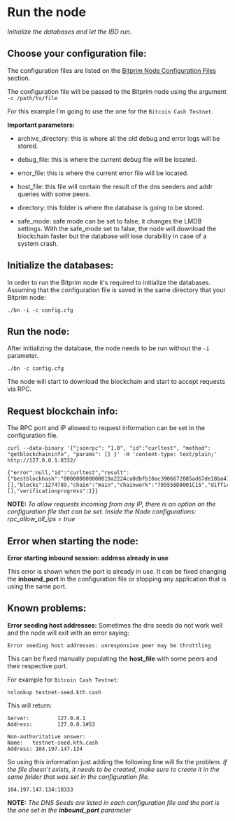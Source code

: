 # Run the node
*Initialize the databases and let the IBD run.*

## Choose your configuration file:
The configuration files are listed on the [Bitprim Node Configuration Files](../configuration_files/bitcoincash_testnet.md) section.

The configuration file will be passed to the Bitprim node using the argument `-c /path/to/file`

For this example I'm going to use the one for the `Bitcoin Cash Testnet`. 

**Important parameters:**

* archive_directory: this is where all the old debug and error logs will be stored.

* debug_file: this is where the current debug file will be located.

* error_file: this is where the current error file will be located.

* host_file: this file will contain the result of the dns seeders and addr queries with some peers.

* directory: this folder is where the database is going to be stored.

* safe_mode: safe mode can be set to false, it changes the LMDB settings. With the safe_mode set to false, the node will download the blockchain faster but the database will lose durability in case of a system crash.

## Initialize the databases:
In order to run the Bitprim node it's required to initialize the databases. Assuming that the configuration file is saved in the same directory that your Bitprim node:

```
./bn -i -c config.cfg
```

## Run the node:
After initializing the database, the node needs to be run without the `-i` parameter.

```
./bn -c config.cfg
```

The node will start to download the blockchain and start to accept requests via RPC.

## Request blockchain info:
The RPC port and IP allowed to request information can be set in the configuration file.

```
curl --data-binary '{"jsonrpc": "1.0", "id":"curltest", "method": "getblockchaininfo", "params": [] }' -H 'content-type: text/plain;' http://127.0.0.1:8332/
```

```
{"error":null,"id":"curltest","result":{"bestblockhash":"000000000000019a2224ca0dbfb10ac3906672085ad67de18ba4735ee46bd02e","bip9_softforks":[],"blocks":1274789,"chain":"main","chainwork":"705558D8001C15","difficulty":7361768.510364776,"headers":1274789,"mediantime":1545152358,"pruned":false,"pruneheight":0,"softforks":[],"verificationprogress":1}}
```

**NOTE:** *To allow requests incoming from any IP, there is an option on the configuration file that can be set. Inside the Node configurations: rpc_allow_all_ips = true*

## Error when starting the node:

**Error starting inbound session: address already in use**

This error is shown when the port is already in use. It can be fixed changing the **inbound_port** in the configuration file or stopping any application that is using the same port.

## Known problems:

**Error seeding host addresses:**
Sometimes the dns seeds do not work well and the node will exit with an error saying:
```
Error seeding host addresses: unresponsive peer may be throttling
```

This can be fixed manually populating the **host_file** with some peers and their respective port.

For example for `Bitcoin Cash Testnet`:
```
nslookup testnet-seed.kth.cash
```

This will return:

```
Server:         127.0.0.1
Address:        127.0.0.1#53

Non-authoritative answer:
Name:   testnet-seed.kth.cash
Address: 104.197.147.134
```

So using this information just adding the following line will fix the problem. *If the file doesn't exists, it needs to be created, make sure to create it in the same folder that was set in the configuration file.*

```
104.197.147.134:18333
```

**NOTE:** *The DNS Seeds are listed in each configuration file and the port is the one set in the **inbound_port** parameter*

